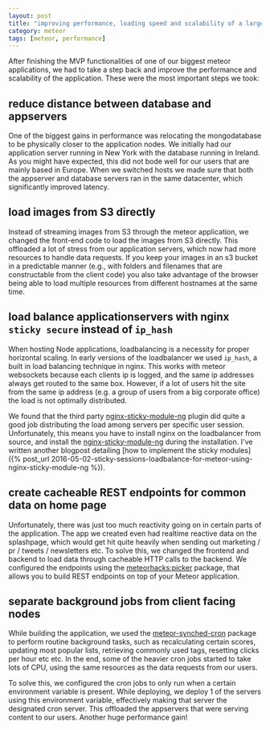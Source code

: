 ```yaml
---
layout: post
title: "improving performance, loading speed and scalability of a large meteor application"
category: meteor
tags: [meteor, performance]
---
```



After finishing the MVP functionalities of one of our biggest meteor applications, we had to take a step back and improve the performance and scalability of the application. These were the most important steps we took:

## reduce distance between database and appservers

One of the biggest gains in performance was relocating the mongodatabase to be physically closer to the application nodes. We initially had our application server running in New York with the database running in Ireland. As you might have expected, this did not bode well for our users that are mainly based in Europe. When we switched hosts we made sure that both the appserver and database servers ran in the same datacenter, which significantly improved latency.

## load images from S3 directly

Instead of streaming images from S3 through the meteor application, we changed the front-end code to load the images from S3 directly. This offloaded a lot of stress from our application servers, which now had more resources to handle data requests. If you keep your images in an s3 bucket in a predictable manner (e.g., with folders and filenames that are constructable from the client code) you also take advantage of the browser being able to load multiple resources from different hostnames at the same time.

## load balance applicationservers with nginx `sticky secure` instead of `ip_hash`

When hosting Node applications, loadbalancing is a necessity for proper horizontal scaling. In early versions of the loadbalancer we used `ip_hash`, a built in load balancing technique in nginx. This works with meteor websockets because each clients ip is logged, and the same ip addresses always get routed to the same box. However, if a lot of users hit the site from the same ip address (e.g. a group of users from a big corporate office) the load is not optimally distributed.

We found that the third party [nginx-sticky-module-ng](https://bitbucket.org/nginx-goodies/nginx-sticky-module-ng) plugin did quite a good job distributing the load among servers per specific user session. Unfortunately, this means you have to install nginx on the loadbalancer from source, and install the [nginx-sticky-module-ng](https://bitbucket.org/nginx-goodies/nginx-sticky-module-ng) during the installation. I've written another blogpost detailing [how to implement the sticky modules]({% post_url 2016-05-02-sticky-sessions-loadbalance-for-meteor-using-nginx-sticky-module-ng %}).

## create cacheable REST endpoints for common data on home page

Unfortunately, there was just too much reactivity going on in certain parts of the application. The app we created even had realtime reactive data on the splashpage, which would get hit quite heavily when sending out marketing / pr / tweets / newsletters etc. To solve this, we changed the frontend and backend to load data through cacheable HTTP calls to the backend. We configured the endpoints using the [meteorhacks:picker](https://github.com/meteorhacks/picker) package, that allows you to build REST endpoints on top of your Meteor application.

## separate background jobs from client facing nodes

While building the application, we used the [meteor-synched-cron](https://github.com/percolatestudio/meteor-synced-cron) package to perform routine background tasks, such as recalculating certain scores, updating most popular lists, retrieving commonly used tags, resetting clicks per hour etc etc. In the end, some of the heavier cron jobs started to take lots of CPU, using the same resources as the data requests from our users. 

To solve this, we configured the cron jobs to only run when a certain environment variable is present. While deploying, we deploy 1 of the servers using this environment variable, effectively making that server the designated cron server. This offloaded the appservers that were serving content to our users. Another huge performance gain!
